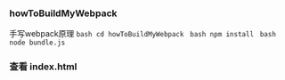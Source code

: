 ### howToBuildMyWebpack
手写webpack原理
`bash
    cd howToBuildMyWebpack
`
`bash
    npm install
`
`bash
    node bundle.js
`
### 查看 index.html